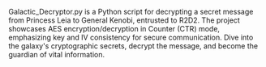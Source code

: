 Galactic_Decryptor.py is a Python script for decrypting a secret message from Princess Leia to General Kenobi, entrusted to R2D2. The project showcases AES encryption/decryption in Counter (CTR) mode, emphasizing key and IV consistency for secure communication. Dive into the galaxy's cryptographic secrets, decrypt the message, and become the guardian of vital information.
